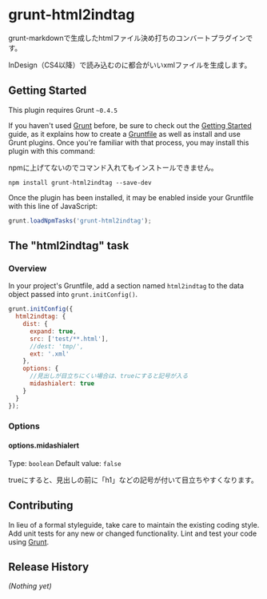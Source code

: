 # grunt-html2indtag

grunt-markdownで生成したhtmlファイル決め打ちのコンバートプラグインです。

InDesign（CS4以降）で読み込むのに都合がいいxmlファイルを生成します。

## Getting Started
This plugin requires Grunt `~0.4.5`

If you haven't used [Grunt](http://gruntjs.com/) before, be sure to check out the [Getting Started](http://gruntjs.com/getting-started) guide, as it explains how to create a [Gruntfile](http://gruntjs.com/sample-gruntfile) as well as install and use Grunt plugins. Once you're familiar with that process, you may install this plugin with this command:

npmに上げてないのでコマンド入れてもインストールできません。

```shell
npm install grunt-html2indtag --save-dev
```

Once the plugin has been installed, it may be enabled inside your Gruntfile with this line of JavaScript:

```js
grunt.loadNpmTasks('grunt-html2indtag');
```

## The "html2indtag" task

### Overview
In your project's Gruntfile, add a section named `html2indtag` to the data object passed into `grunt.initConfig()`.

```js
grunt.initConfig({
  html2indtag: {
    dist: {
      expand: true,
      src: ['test/**.html'],
      //dest: 'tmp/',
      ext: '.xml'
    },
    options: {
      //見出しが目立ちにくい場合は、trueにすると記号が入る
      midashialert: true
    }
  }
});
```

### Options

#### options.midashialert
Type: `boolean`
Default value: `false`

trueにすると、見出しの前に「h1」などの記号が付いて目立ちやすくなります。



## Contributing
In lieu of a formal styleguide, take care to maintain the existing coding style. Add unit tests for any new or changed functionality. Lint and test your code using [Grunt](http://gruntjs.com/).

## Release History
_(Nothing yet)_
